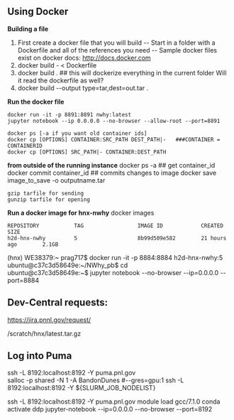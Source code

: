 ## Using Docker

**Building a file**

1. First create a docker file that you will build
-- Start in a folder with a Dockerfile and all of the references you need
-- Sample docker files exist on docker docs: http://docs.docker.com
2. docker build - < Dockerfile
3. docker build . ## this will dockerize everything in the current folder Will it read the dockerfile as well?
4. docker build --output type=tar,dest=out.tar .

**Run the docker file**

    docker run -it -p 8891:8891 nwhy:latest
    jupyter notebook --ip 0.0.0.0 --no-browser --allow-root --port=8891

    docker ps [-a if you want old container ids]
    docker cp [OPTIONS] CONTAINER:SRC_PATH DEST_PATH|-   ###CONTAINER = CONTAINERID
    docker cp [OPTIONS] SRC_PATH|- CONTAINER:DEST_PATH


**from outside of the running instance**
    docker ps -a ## get container_id
    docker commit container_id ## commits changes to image
    docker save image_to_save -o outputname.tar

    gzip tarfile for sending
    gunzip tarfile for opening

**Run a docker image for hnx-nwhy**
docker images

    REPOSITORY           TAG                 IMAGE ID            CREATED             SIZE
    h2d-hnx-nwhy         5                   8b99d509e582        21 hours ago        2.1GB

(hnx) WE38379:~ prag717$ docker run -it -p 8884:8884 h2d-hnx-nwhy:5
ubuntu@c37c3d58649e:~/NWhy_pb$ cd               
ubuntu@c37c3d58649e:~$ jupyter notebook --no-browser --ip=0.0.0.0 --port=8884

## Dev-Central requests:
https://jira.pnnl.gov/request/

/scratch/hnx/latest.tar.gz

## Log into Puma
ssh -L 8192:localhost:8192 -Y puma.pnl.gov   
salloc -p shared -N 1 -A BandonDunes #--gres=gpu:1
ssh -L 8192:localhost:8192 -Y  ${SLURM_JOB_NODELIST}

ssh -L 8192:localhost:8192 -Y puma.pnl.gov
module load gcc/7.1.0
conda activate ddp 
jupyter-notebook --ip=0.0.0.0 --no-browser --port=8192




